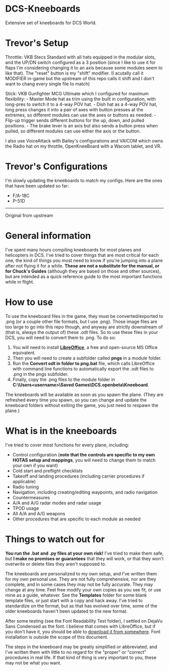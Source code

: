 # DCS-Kneeboards
Extensive set of kneeboards for DCS World.

# Trevor's Setup

Throttle: VKB Stecs Standard with all hats equipped in the modular slots, and the UP/DN switch configured as a 3 position (since I like to use it for flaps I'm considering changing it to an axis because some modules seem to like that). The "reset" button is my "shift" modifier. (I acutally call it MODIFIER in-game but the upstream of this repo calls it shift and I don't want to chang every single file to match)

Stick: VKB Gunfighter MCG Ultimate which I configured for maximum flexibility: 
	- Master Mode hat as trim using the built in configuration, with long-pres to switch it to a 4-way POV hat. 
	- Dish hat as a 4-way POV hat, long press changes it into a pair of axes with button presses at the extremes, so different modules can use the axes or buttons as needed. 
	- Flip-up trigger sends different buttons for the up, down, and pulled positions. 
	- The brake lever is an axis but also sends a button press when pulled, so different modules can use either the axis or the button. 

I also use VoiceAttack with Bailey's configurations and VAICOM which owns the Radio hat on my throttle, OpenKneeBoard with a Wacom tablet, and VR.

# Trevor's Configurations

I'm slowly updating the kneeboards to match my configs. Here are the ones that have been updated so far:

- F/A-18C
- P-51D

-----

Original from upstream

# General information
I've spent many hours compiling kneeboards for most planes and helicopters in DCS.  I've tried to cover things that are most critical for each one, the kind of things you most need to know if you're jumping into a plane after not flying it for a while.  **These are not a substitute for the manual, or for Chuck's Guides** (although they are based on those and other sources), but are intended as a quick reference guide to the most important functions while in flight.

# How to use
To use the kneeboard files in the game, they must be converted/exported to .png (or a couple other file formats, but I use .png).  Those image files are too large to go into this repo though, and anyway are strictly downstream of (that is, always the output of) these .odt files.  So to use these files in your DCS, you will need to convert them to .png.  To do so:

1. You will need to install **[LibreOffice](https://www.libreoffice.org/)**, a free and open-source MS Office equivalent.
2. Then you will need to create a subfolder called **pngs** in a module folder.
3. Run the **Convert odt in folder to png.bat** file, which calls LibreOffice with command line functions to automatically export the .odt files to .png in the pngs subfolder.
4. Finally, copy the .png files to the module folder in **C:\Users\<username>\Saved Games\DCS.openbeta\Kneeboard**.

The kneeboards will be available as soon as you spawn the plane.  (They are refreshed every time you spawn, so you can change and update the kneeboard folders without exiting the game, you just need to respawn the plane.)

# What is in the kneeboards
I've tried to cover most functions for every plane, including:
* Control configuration (**note that the controls are specific to my own HOTAS setup and mappings**, you will need to change them to match your own if you want)
* Cold start and preflight checklists
* Takeoff and landing procedures (including carrier procedures if applicable)
* Radio tuning
* Navigation, including creating/editing waypoints, and radio navigation
* Countermeasures
* A/A and A/G radar modes and radar usage
* TPOD usage
* All A/A and A/G weapons
* Other procedures that are specific to each module as needed

# Things to watch out for
**You run the .bat and .py files at your own risk!**  I've tried to make them safe, but **I make no promises or guarantees** that they will work, or that they won't overwrite or delete files they aren't supposed to.

The kneeboards are personalized to my own setup, and I've written them for my own personal use.  They are not fully comprehensive, nor are they complete, and in some cases they may not be fully accurate.  They may change at any time.  Feel free modify your own copies as you see fit, or use mine as a guide, whatever.  See the **Templates** folder for some blank template files, or just start with a copy and hack away.  I've tried to standardize on the format, but as that has evolved over time, some of the older kneeboards haven't been updated to the new format.

After some testing (see the Font Readability Test folder), I settled on DejaVu Sans Condensed as the font.  I believe that comes with LibreOffice, but if you don't have it, you should be able to [download it from somewhere](https://www.google.com/search?hl=en&q=dejavu%20sans%20condensed).  Font installation is outside the scope of this document.

The steps in the kneeboard may be greatly simplified or abbreviated, and I've written them with little to no regard for the "proper" or "correct" procedures in real life.  If that kind of thing is very important to you, these may not be what you want.
